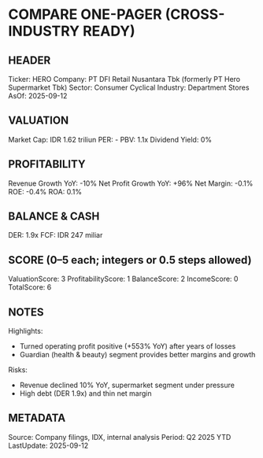 # COMPARE ONE-PAGER (CROSS-INDUSTRY READY)

## HEADER
Ticker: HERO
Company: PT DFI Retail Nusantara Tbk (formerly PT Hero Supermarket Tbk)
Sector: Consumer Cyclical
Industry: Department Stores
AsOf: 2025-09-12

## VALUATION
Market Cap: IDR 1.62 triliun
PER: -
PBV: 1.1x
Dividend Yield: 0%

## PROFITABILITY
Revenue Growth YoY: -10%
Net Profit Growth YoY: +96%
Net Margin: -0.1%
ROE: -0.4%
ROA: 0.1%

## BALANCE & CASH
DER: 1.9x
FCF: IDR 247 miliar

## SCORE (0–5 each; integers or 0.5 steps allowed)
ValuationScore: 3
ProfitabilityScore: 1
BalanceScore: 2
IncomeScore: 0
TotalScore: 6

## NOTES
Highlights:
- Turned operating profit positive (+553% YoY) after years of losses
- Guardian (health & beauty) segment provides better margins and growth

Risks:
- Revenue declined 10% YoY, supermarket segment under pressure
- High debt (DER 1.9x) and thin net margin

## METADATA
Source: Company filings, IDX, internal analysis
Period: Q2 2025 YTD
LastUpdate: 2025-09-12